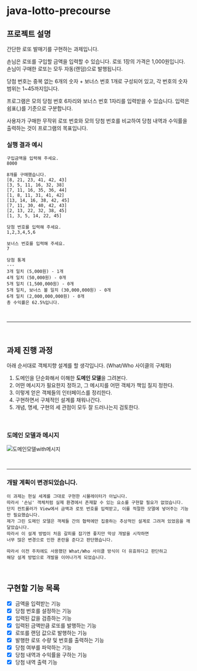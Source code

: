 # java-lotto-precourse
## 프로젝트 설명
간단한 로또 발매기를 구현하는 과제입니다. 

손님은 로또를 구입할 금액을 입력할 수 있습니다. 로또 1장의 가격은 1,000원입니다.  
손님이 구매한 로또는 모두 자동(랜덤)으로 발행됩니다. 

당첨 번호는 중복 없는 6개의 숫자 + 보너스 번호 1개로 구성되어 있고, 각 번호의 숫자 범위는 1~45까지입니다.

프로그램은 모의 당첨 번호 6자리와 보너스 번호 1자리를 입력받을 수 있습니다. 입력은 쉼표(,)를 기준으로 구분합니다.

사용자가 구매한 무작위 로또 번호와 모의 당첨 번호를 비교하여 당첨 내역과 수익률을 출력하는 것이 프로그램의 목표입니다.

### 실행 결과 예시
```
구입금액을 입력해 주세요.
8000

8개를 구매했습니다.
[8, 21, 23, 41, 42, 43] 
[3, 5, 11, 16, 32, 38] 
[7, 11, 16, 35, 36, 44] 
[1, 8, 11, 31, 41, 42] 
[13, 14, 16, 38, 42, 45] 
[7, 11, 30, 40, 42, 43] 
[2, 13, 22, 32, 38, 45] 
[1, 3, 5, 14, 22, 45]

당첨 번호를 입력해 주세요.
1,2,3,4,5,6

보너스 번호를 입력해 주세요.
7

당첨 통계
---
3개 일치 (5,000원) - 1개
4개 일치 (50,000원) - 0개
5개 일치 (1,500,000원) - 0개
5개 일치, 보너스 볼 일치 (30,000,000원) - 0개
6개 일치 (2,000,000,000원) - 0개
총 수익률은 62.5%입니다.
```

<br>

- - -

<br>

## 과제 진행 과정
아래 순서대로 객체지향 설계를 할 생각입니다. (What/Who 사이클의 구체화)
1. 도메인을 단순화해서 이해한 **도메인 모델**을 그려본다.
2. 어떤 메시지가 필요한지 정하고, 그 메시지를 어떤 객체가 책임 질지 정한다.
3. 이렇게 얻은 객체들의 인터페이스를 정리한다.
4. 구현하면서 구체적인 설계를 채워나간다.
5. 개념, 명세, 구현의 세 관점이 모두 잘 드러나는지 검토한다.

<br>


### 도메인 모델과 메시지
![도메인모델with메시지](https://github.com/user-attachments/assets/c424c097-ca7a-43c5-aba0-0e45eeef716b)




<br>

- - -

### 개발 계획이 변경되었습니다.
```
이 과제는 현실 세계를 그대로 구현한 시뮬레이터가 아닙니다.  
따라서 '손님' 객체처럼 실제 환경에서 존재할 수 있는 요소를 구현할 필요가 없었습니다.  
단지 컨트롤러가 View에서 금액과 로또 번호를 입력받고, 이를 적절한 모델에 넣어주는 기능만 필요했습니다.  
제가 그린 도메인 모델은 객체들 간의 협력에만 집중하는 추상적인 설계로 그려져 있었음을 깨달았습니다.  
따라서 이 설계 방법이 처음 갈피를 잡기엔 좋지만 막상 개발을 시작하면  
너무 많은 변경으로 인한 혼란을 준다고 판단했습니다.

따라서 이전 주차에도 사용했던 What/Who 사이클 방식이 더 유효하다고 판단하고
해당 설계 방법으로 개발을 이어나가게 되었습니다.
```

<br>

## 구현할 기능 목록
- [x] 금액을 입력받는 기능
- [x] 당첨 번호를 설정하는 기능
- [x] 입력된 값을 검증하는 기능
- [x] 입력된 금액만큼 로또를 발행하는 기능
- [x] 로또를 랜덤 값으로 발행하는 기능
- [x] 발행한 로또 수량 및 번호를 출력하는 기능
- [x] 당첨 여부를 파악하는 기능
- [x] 당첨 내역과 수익률을 구하는 기능
- [x] 당첨 내역 출력 기능
